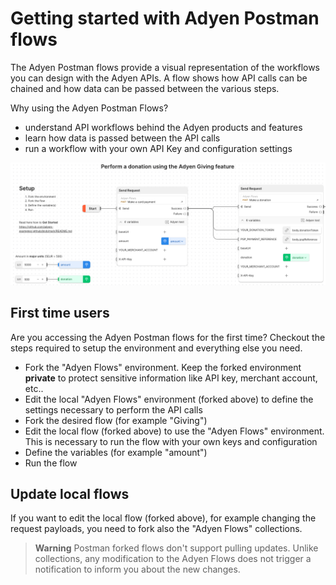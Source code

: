 # Getting started with Adyen Postman flows

The Adyen Postman flows provide a visual representation of the workflows you can design with the Adyen APIs. A flow shows how API calls can
be chained and how data can be passed between the various steps.

Why using the Adyen Postman Flows?
* understand API workflows behind the Adyen products and features
* learn how data is passed between the API calls
* run a workflow with your own API Key and configuration settings


![Postman flow](postman-flow.png)


## First time users

Are you accessing the Adyen Postman flows for the first time? Checkout the steps required to setup the environment and everything else you need.

* Fork the "Adyen Flows" environment. Keep the forked environment **private** to protect sensitive information like API key, merchant account, etc..
* Edit the local "Adyen Flows" environment (forked above) to define the settings necessary to perform the API calls
* Fork the desired flow (for example "Giving")
* Edit the local flow (forked above) to use the "Adyen Flows" environment. This is necessary to run the flow with your own keys and configuration
* Define the variables (for example "amount")
* Run the flow

## Update local flows 

If you want to edit the local flow (forked above), for example changing the request payloads, you need to fork also the "Adyen Flows" collections.

> **Warning**
Postman forked flows don't support pulling updates. Unlike collections, any modification to the Adyen Flows does not trigger a notification to inform you about the new changes. 
>
